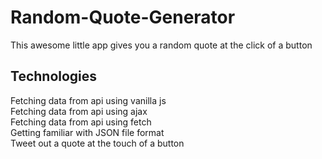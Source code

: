 # Random-Quote-Generator

This awesome little app gives you a random quote at the click of a button

## Technologies 

Fetching data from api using vanilla js  
Fetching data from api using ajax  
Fetching data from api using fetch  
Getting familiar with JSON file format  
Tweet out a quote at the touch of a button
